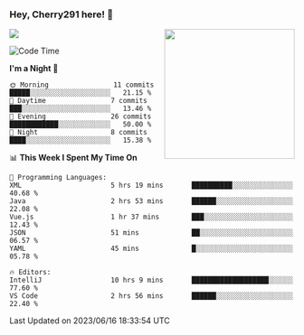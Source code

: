 ### Hey, Cherry291 here! 👋

![](https://metrics.lecoq.io/cherry291?template=classic&config.timezone=Asia%2FShanghai)
<img align='right' src="https://media.giphy.com/media/M9gbBd9nbDrOTu1Mqx/giphy.gif" width="230">
<!-- ![](https://github-readme-stats-ouuan.vercel.app/api?username=cherry291&theme=dark&show_icons=true) -->

<!--START_SECTION:waka-->
![Code Time](http://img.shields.io/badge/Code%20Time-49%20hrs%2031%20mins-blue)

**I'm a Night 🦉** 

```text
🌞 Morning                11 commits          █████░░░░░░░░░░░░░░░░░░░░   21.15 % 
🌆 Daytime                7 commits           ███░░░░░░░░░░░░░░░░░░░░░░   13.46 % 
🌃 Evening                26 commits          ████████████░░░░░░░░░░░░░   50.00 % 
🌙 Night                  8 commits           ████░░░░░░░░░░░░░░░░░░░░░   15.38 % 
```


📊 **This Week I Spent My Time On** 

```text
💬 Programming Languages: 
XML                      5 hrs 19 mins       ██████████░░░░░░░░░░░░░░░   40.68 % 
Java                     2 hrs 53 mins       ██████░░░░░░░░░░░░░░░░░░░   22.08 % 
Vue.js                   1 hr 37 mins        ███░░░░░░░░░░░░░░░░░░░░░░   12.43 % 
JSON                     51 mins             ██░░░░░░░░░░░░░░░░░░░░░░░   06.57 % 
YAML                     45 mins             █░░░░░░░░░░░░░░░░░░░░░░░░   05.78 % 

🔥 Editors: 
IntelliJ                 10 hrs 9 mins       ███████████████████░░░░░░   77.60 % 
VS Code                  2 hrs 56 mins       ██████░░░░░░░░░░░░░░░░░░░   22.40 % 
```


 Last Updated on 2023/06/16 18:33:54 UTC
<!--END_SECTION:waka-->

<!--
**Cherry291/cherry291** is a ✨ _special_ ✨ repository because its `README.md` (this file) appears on your GitHub profile.

Here are some ideas to get you started:

- 🔭 I’m currently working on ...
- 🌱 I’m currently learning ...
- 👯 I’m looking to collaborate on ...
- 🤔 I’m looking for help with ...
- 💬 Ask me about ...
- 📫 How to reach me: ...
- 😄 Pronouns: ...
- ⚡ Fun fact: ...
-->
